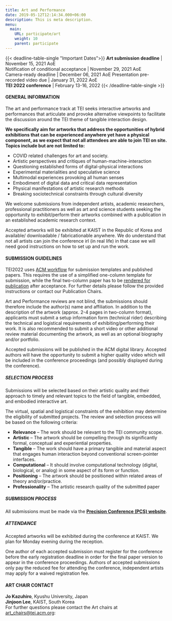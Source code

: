 ```yaml
---
title: Art and Performance
date: 2019-05-12T12:14:34.000+06:00
description: This is meta description.
menu:
  main:
    URL: participate/art
    weight: 10
    parent: participate
---
```


{{< deadline-table-single "Important Dates">}}
**Art submission deadline** | November 15, 2021 AoE  
Notification of conditional acceptance | November 29, 2021 AoE  
Camera-ready deadline | December 06, 2021 AoE
Presentation pre-recorded video due | January 31, 2022 AoE  
**TEI 2022 conference** | February 13-16, 2022
{{< /deadline-table-single >}}

#### GENERAL INFORMATION

The art and performance track at TEI seeks interactive artworks and performances that articulate and provoke alternative viewpoints to facilitate the discussion around the TEI theme of tangible interaction design.

**We specifically aim for artworks that address the opportunities of hybrid exhibitions that can be experienced anywhere yet have a physical component, as we expect that not all attendees are able to join TEI on site. Topics include but are not limited to:**

- COVID related challenges for art and society.
- Artistic perspectives and critiques of human-machine-interaction
- Questioning established forms of digital-physical interactions
- Experimental materialities and speculative science
- Multimodal experiences provoking all human senses
- Embodiment of digital data and critical data representation
- Physical manifestations of artistic research methods
- Breaking sociotechnical constraints through cultural diversity

We welcome submissions from independent artists, academic researchers, professional practitioners as well as art and science students seeking the opportunity to exhibit/perform their artworks combined with a publication in an established academic research context.

Accepted artworks will be exhibited at KAIST in the Republic of Korea and available/ downloadable / fabricationable anywhere. We do understand that not all artists can join the conference irl (in real life) in that case we will need good instructions on how to set up and run the work.

#### SUBMISSION GUIDELINES

TEI2022 uses [ACM workflow](https://www.acm.org/publications/taps/word-template-workflow) for submission templates and published papers. This requires the use of a simplified one-column template for submission, while the final two-column paper has to be [rendered for publication](https://www.acm.org/binaries/content/assets/publications/taps/acm_master_article_template_instructions.pdf) after acceptance. For further details please follow the provided instructions or contact our Publication Chairs.

Art and Performance reviews are not blind, the submissions should therefore include the author(s) name and affiliation. In addition to the description of the artwork (approx. 2-4 pages in two-column format), applicants must submit a setup information form (technical rider) describing the technical and logistical requirements of exhibiting/performing their work. It is also recommended to submit a short video or other additional review material documenting the artwork, as well as an optional biography and/or portfolio.

Accepted submissions will be published in the ACM digital library. Accepted authors will have the opportunity to submit a higher quality video which will be included in the conference proceedings (and possibly displayed during the conference).

##### SELECTION PROCESS

Submissions will be selected based on their artistic quality and their approach to timely and relevant topics to the field of tangible, embedded, and embodied interactive art.

The virtual, spatial and logistical constraints of the exhibition may determine the eligibility of submitted projects. The review and selection process will be based on the following criteria:

- **Relevance** – The work should be relevant to the TEI community scope.
- **Artistic** – The artwork should be compelling through its significantly formal, conceptual and experiential properties.
- **Tangible** – The work should have a primary tangible and material aspect that engages human interaction beyond conventional screen-pointer interfaces.
- **Computational** – It should involve computational technology (digital, biological, or analog) in some aspect of its form or function.
- **Positioning** – The artwork should be positioned within related areas of theory and/or/practice.
- **Professionality** – The artistic research quality of the submitted paper

##### SUBMISSION PROCESS

All submissions must be made via the **[Precision Conference (PCS) website](https://new.precisionconference.com/submissions)**.

##### ATTENDANCE

Accepted artworks will be exhibited during the conference at KAIST. We plan for Monday evening during the reception.

One author of each accepted submission must register for the conference before the early registration deadline in order for the final paper version to appear in the conference proceedings. Authors of accepted submissions only pay the reduced fee for attending the conference, independent artists may apply for a waived registration fee.

#### ART CHAIR CONTACT

**Jo Kazuhiro**, Kyushu University, Japan  
**Jinjoon Lee**, KAIST, South Korea  
For further questions please contact the Art chairs at <art_chairs@tei.acm.org>:
